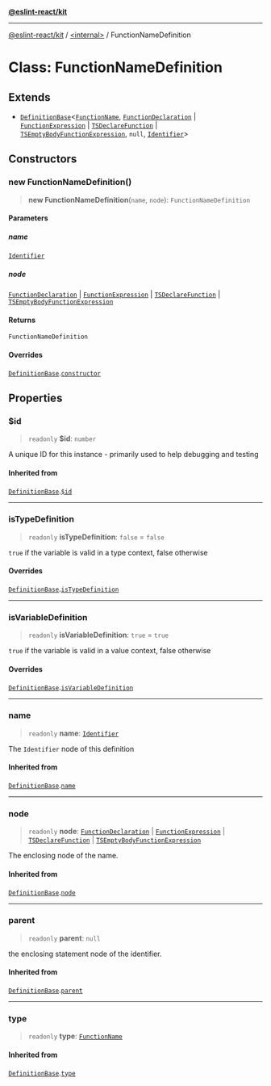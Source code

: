 [**@eslint-react/kit**](../../README.md)

***

[@eslint-react/kit](../../README.md) / [\<internal\>](../README.md) / FunctionNameDefinition

# Class: FunctionNameDefinition

## Extends

- [`DefinitionBase`](DefinitionBase.md)\<[`FunctionName`](../README.md#functionname), [`FunctionDeclaration`](../type-aliases/FunctionDeclaration.md) \| [`FunctionExpression`](../interfaces/FunctionExpression.md) \| [`TSDeclareFunction`](../type-aliases/TSDeclareFunction.md) \| [`TSEmptyBodyFunctionExpression`](../interfaces/TSEmptyBodyFunctionExpression.md), `null`, [`Identifier`](../interfaces/Identifier.md)\>

## Constructors

### new FunctionNameDefinition()

> **new FunctionNameDefinition**(`name`, `node`): `FunctionNameDefinition`

#### Parameters

##### name

[`Identifier`](../interfaces/Identifier.md)

##### node

[`FunctionDeclaration`](../type-aliases/FunctionDeclaration.md) | [`FunctionExpression`](../interfaces/FunctionExpression.md) | [`TSDeclareFunction`](../type-aliases/TSDeclareFunction.md) | [`TSEmptyBodyFunctionExpression`](../interfaces/TSEmptyBodyFunctionExpression.md)

#### Returns

`FunctionNameDefinition`

#### Overrides

[`DefinitionBase`](DefinitionBase.md).[`constructor`](DefinitionBase.md#constructor)

## Properties

### $id

> `readonly` **$id**: `number`

A unique ID for this instance - primarily used to help debugging and testing

#### Inherited from

[`DefinitionBase`](DefinitionBase.md).[`$id`](DefinitionBase.md#id)

***

### isTypeDefinition

> `readonly` **isTypeDefinition**: `false` = `false`

`true` if the variable is valid in a type context, false otherwise

#### Overrides

[`DefinitionBase`](DefinitionBase.md).[`isTypeDefinition`](DefinitionBase.md#istypedefinition)

***

### isVariableDefinition

> `readonly` **isVariableDefinition**: `true` = `true`

`true` if the variable is valid in a value context, false otherwise

#### Overrides

[`DefinitionBase`](DefinitionBase.md).[`isVariableDefinition`](DefinitionBase.md#isvariabledefinition)

***

### name

> `readonly` **name**: [`Identifier`](../interfaces/Identifier.md)

The `Identifier` node of this definition

#### Inherited from

[`DefinitionBase`](DefinitionBase.md).[`name`](DefinitionBase.md#name-1)

***

### node

> `readonly` **node**: [`FunctionDeclaration`](../type-aliases/FunctionDeclaration.md) \| [`FunctionExpression`](../interfaces/FunctionExpression.md) \| [`TSDeclareFunction`](../type-aliases/TSDeclareFunction.md) \| [`TSEmptyBodyFunctionExpression`](../interfaces/TSEmptyBodyFunctionExpression.md)

The enclosing node of the name.

#### Inherited from

[`DefinitionBase`](DefinitionBase.md).[`node`](DefinitionBase.md#node-1)

***

### parent

> `readonly` **parent**: `null`

the enclosing statement node of the identifier.

#### Inherited from

[`DefinitionBase`](DefinitionBase.md).[`parent`](DefinitionBase.md#parent-1)

***

### type

> `readonly` **type**: [`FunctionName`](../README.md#functionname)

#### Inherited from

[`DefinitionBase`](DefinitionBase.md).[`type`](DefinitionBase.md#type-1)
